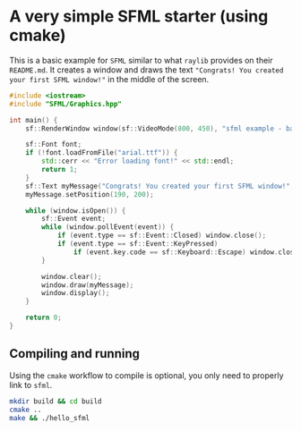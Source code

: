 # A very simple SFML starter (using cmake)

This is a basic example for `SFML` similar to what `raylib` provides on their
`README.md`. It creates a window and draws the text `"Congrats! You created your
first SFML window!"` in the middle of the screen.

```cpp
#include <iostream>
#include "SFML/Graphics.hpp"

int main() {
    sf::RenderWindow window(sf::VideoMode(800, 450), "sfml example - basic window!", sf::Style::Close);

    sf::Font font;
    if (!font.loadFromFile("arial.ttf")) {
        std::cerr << "Error loading font!" << std::endl;
        return 1;
    }
    sf::Text myMessage("Congrats! You created your first SFML window!", font, 20);
    myMessage.setPosition(190, 200);

    while (window.isOpen()) {
        sf::Event event;
        while (window.pollEvent(event)) {
            if (event.type == sf::Event::Closed) window.close();
            if (event.type == sf::Event::KeyPressed)
                if (event.key.code == sf::Keyboard::Escape) window.close();
        }

        window.clear();
        window.draw(myMessage);
        window.display();
    }

    return 0;
}
```

## Compiling and running

Using the `cmake` workflow to compile is optional, you only need to properly
link to `sfml`.

```bash
mkdir build && cd build
cmake ..
make && ./hello_sfml
```
